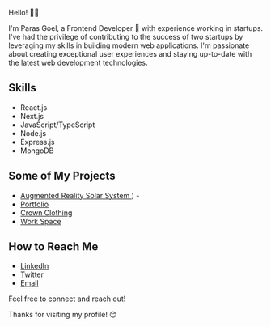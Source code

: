 Hello! 👋👋

I'm Paras Goel, a Frontend Developer 🚀 with experience working in startups. I've had the privilege of contributing to the success of two startups by leveraging my skills in building modern web applications. I'm passionate about creating exceptional user experiences and staying up-to-date with the latest web development technologies.

## Skills

- React.js
- Next.js
- JavaScript/TypeScript
- Node.js
- Express.js
- MongoDB

## Some of My Projects

- [Augmented Reality Solar System ](https://github.com/goelparas/Smash-Food)) -  
- [Portfolio](goelparas.tech) 
- [Crown Clothing](https://lustrous-travesseiro-6d2745.netlify.app/)
- [Work Space ](https://woorkspaacee.netlify.app/) 

## How to Reach Me
- [LinkedIn](www.linkedin.com/in/goelparas01)
- [Twitter](https://twitter.com/parasgoelL)
- [Email](mailto:paras.work101@gmail.com)

Feel free to connect and reach out!

Thanks for visiting my profile! 😊
